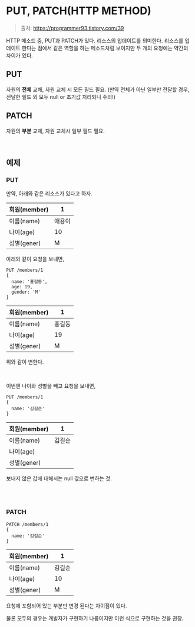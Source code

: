 # PUT, PATCH(HTTP METHOD)

> 출처: https://programmer93.tistory.com/39

HTTP 메소드 중, PUT과 PATCH가 있다. 리소스의 업데이트를 의미한다. 리소스를 업데이트 한다는 점에서 같은 역할을 하는 메소드처럼 보이지만 두 개의 요청에는 약간의 차이가 있다.

## PUT

자원의 **전체** 교체, 자원 교체 시 모든 필드 필요. (만약 전체가 아닌 일부만 전달할 경우, 전달한 필드 외 모두 null or 초기값 처리되니 주의!)

## PATCH

자원의 **부분** 교체, 자원 교체시 일부 필드 필요.

<br/>

## 예제

### PUT

만약, 아래와 같은 리소스가 있다고 하자.

| 회원(member) | 1      |
| ------------ | ------ |
| 이름(name)   | 애용이 |
| 나이(age)    | 10     |
| 성별(gener)  | M      |

아래와 같이 요청을 보내면,

```
PUT /members/1
{
  name: '홍길동',
  age: 19,
  gender: 'M'
}
```

| 회원(member) | 1      |
| ------------ | ------ |
| 이름(name)   | 홍길동 |
| 나이(age)    | 19     |
| 성별(gener)  | M      |

위와 같이 변한다.

<br/>

이번엔 나이와 성별을 빼고 요청을 보내면,

```
PUT /members/1
{
  name: '김길순'
}
```

| 회원(member) | 1      |
| ------------ | ------ |
| 이름(name)   | 김길순 |
| 나이(age)    |        |
| 성별(gener)  |        |

보내지 않은 값에 대해서는 null 값으로 변하는 것.

<br/>

<br/>

### PATCH

```
PATCH /members/1
{
  name: '김길순'
}
```

| 회원(member) | 1      |
| ------------ | ------ |
| 이름(name)   | 김길순 |
| 나이(age)    | 10     |
| 성별(gener)  | M      |

요청에 포함되어 있는 부분만 변경 된다는 차이점이 있다.

물론 모두의 경우는 개발자가 구현하기 나름이지만 이런 식으로 구현하는 것을 권장.
